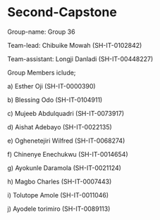 # Second-Capstone
Group-name: Group 36

Team-lead: Chibuike Mowah (SH-IT-0102842)

Team-assistant: Longji Danladi (SH-IT-00448227)

Group Members iclude;

a) Esther Oji (SH-IT-0000390)

b) Blessing Odo (SH-IT-0104911)

c) Mujeeb Abdulquadri (SH-IT-0073917)

d) Aishat Adebayo (SH-IT-0022135)

e) Oghenetejiri Wilfred (SH-IT-0068274)

f) Chinenye Enechukwu (SH-IT-0014654)

g) Ayokunle Daramola (SH-IT-0021124)

h) Magbo Charles (SH-IT-0007443)

i) Tolutope Amole (SH-IT-0011046)

j) Ayodele torimiro (SH-IT-0089113)

